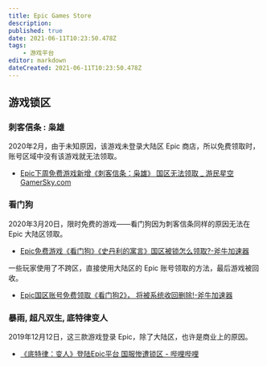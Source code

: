 ```yaml
---
title: Epic Games Store
description:
published: true
date: 2021-06-11T10:23:50.478Z
tags:
    - 游戏平台
editor: markdown
dateCreated: 2021-06-11T10:23:50.478Z
---
```


## 游戏锁区

### 刺客信条 : 枭雄

2020年2月，由于未知原因，该游戏未登录大陆区 Epic 商店，所以免费领取时，账号区域中没有该游戏就无法领取。

+ [Epic下周免费游戏新增《刺客信条：枭雄》 国区无法领取 _ 游民星空 GamerSky.com](https://web.archive.org/web/20210611092913/https://www.gamersky.com/news/202002/1264249.shtml)

### 看门狗

2020年3月20日，限时免费的游戏——看门狗因为刺客信条同样的原因无法在 Epic 大陆区领取。

+ [Epic免费游戏《看门狗》《史丹利的寓言》国区被锁怎么领取?-斧牛加速器](https://web.archive.org/web/20210611101121/https://www.fnjiasu.com/content/4/2580.html)

一些玩家使用了不跨区，直接使用大陆区的 Epic 账号领取的方法，最后游戏被回收。

+ [Epic国区账号免费领取《看门狗2》， 将被系统收回删除!-斧牛加速器](https://web.archive.org/web/20210611101119/https://www.fnjiasu.com/content/4/3404.html)

### 暴雨, 超凡双生, 底特律变人

2019年12月12日，这三款游戏登录 Epic，除了大陆区，也许是商业上的原因。

+ [《底特律：变人》登陆Epic平台 国服惨遭锁区 - 哔哩哔哩](https://archive.is/5Pdpd "https://www.bilibili.com/read/cv4154677/")
